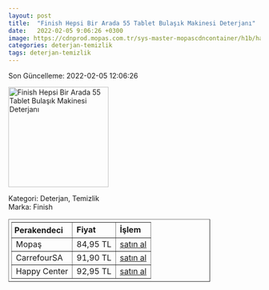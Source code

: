 ```yaml
---
layout: post
title:  "Finish Hepsi Bir Arada 55 Tablet Bulaşık Makinesi Deterjanı"
date:   2022-02-05 9:06:26 +0300
image: https://cdnprod.mopas.com.tr/sys-master-mopascdncontainer/h1b/ha8/8887022190622/449773_0_521Wx521H
categories: deterjan-temizlik
tags: deterjan-temizlik
---
```


Son Güncelleme: 2022-02-05 12:06:26

<img src="https://cdnprod.mopas.com.tr/sys-master-mopascdncontainer/h1b/ha8/8887022190622/449773_0_521Wx521H" width="200" alt="Finish Hepsi Bir Arada 55 Tablet Bulaşık Makinesi Deterjanı" />

Kategori: Deterjan, Temizlik
<br />
Marka: Finish

<table border="1" style="padding: 5px;width:80%;">
  <tr>
    <td style="padding: 5px;"><strong>Perakendeci</strong></td>
    <td><strong>Fiyat</strong></td>
    <td><strong>İşlem</strong></td>
  </tr>
  <tr>
              <td>Mopaş</td>
              <td>84,95 TL</td>
              <td><a target="_blank" href="https://www.mopas.com.tr/finish-tablet-hba-55li/p/449773">satın al</a></td>
            </tr><tr>
              <td>CarrefourSA</td>
              <td>91,90 TL</td>
              <td><a target="_blank" href="https://www.carrefoursa.com/finish-hepsi-bir-arada-max-55-tablet-bulasik-makinesi-deterjani-p-30241767">satın al</a></td>
            </tr><tr>
              <td>Happy Center</td>
              <td>92,95 TL</td>
              <td><a target="_blank" href="https://www.happycenter.com.tr/Finish_H1a_68_Tablet_Doypack">satın al</a></td>
            </tr>
</table>
